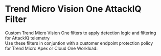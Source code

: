 # Trend Micro Vision One AttackIQ Filter
Custom Trend Micro Vision One filters to apply detection logic and filtering for AttackIQ telemetry<br>
Use these filters in conjuntion with a customer endpoint protection policy for Trend Micro Apex or Cloud One Workload:<br>


